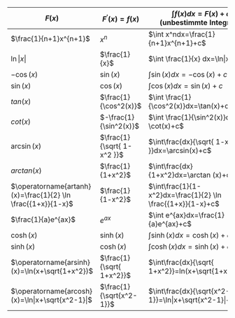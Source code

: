 
| $F(x)$                                                       | $F^\prime(x)=f(x)$         | $\int f(x)dx=F(x)+c$ (unbestimmte Integrale)                |
| ------------------------------------------------------------ | -------------------------- | ----------------------------------------------------------- |
| $\frac{1}{n+1}x^{n+1}$                                       | $x^n$                      | $\int x^ndx=\frac{1}{n+1}x^{n+1}+c$                         |
| $\ln \|x\|$                                                  | $\frac{1}{x}$              | $\int \frac{1}{x} dx=\ln\|x\|+c$                            |
| $-\cos(x)$                                                   | $\sin(x)$                  | $\int \sin(x)dx=-\cos(x)+c$                                 |
| $\sin(x)$                                                    | $\cos(x)$                  | $\int \cos(x)dx=\sin(x)+c$                                  |
| $tan(x)$                                                     | $\frac{1}{\cos^2(x)}$      | $\int \frac{1}{\cos^2(x)}dx=\tan(x)+c$                      |
| $cot(x)$                                                     | $-\frac{1}{\sin^2(x)}$     | $\int \frac{1}{\sin^2(x)}dx=-\cot(x)+c$                     |
| $\arcsin(x)$                                                 | $\frac{1}{\sqrt{ 1-x^2 }}$ | $\int\frac{dx}{\sqrt{ 1-x^2 }}dx=\arcsin(x)+c$              |
| $arctan(x)$                                                  | $\frac{1}{1+x^2}$          | $\int\frac{dx}{1+x^2}dx=\arctan (x)+c$                      |
| $\operatorname{artanh}(x)=\frac{1}{2} \ln \frac{{1+x}}{1-x}$ | $\frac{1}{1-x^2}$          | $\int\frac{1}{1-x^2}dx=\frac{1}{2} \ln \frac{{1+x}}{1-x}+c$ |
| $\frac{1}{a}e^{ax}$                                          | $e^{ax}$                   | $\int e^{ax}dx=\frac{1}{a}e^{ax}+c$                         |
| $\cosh(x)$                                                   | $\sinh(x)$                 | $\int \sinh(x)dx=\cosh(x)+c$                                |
| $\sinh(x)$                                                   | $\cosh(x)$                 | $\int \cosh(x)dx=\sinh(x)+c$                                |
| $\operatorname{arsinh}(x)=\ln(x+\sqrt{1+x^2})$               | $\frac{1}{\sqrt{ 1+x^2}}$  | $\int\frac{dx}{\sqrt{ 1+x^2}}=ln(x+\sqrt{1+x^2})+c$         |
| $\operatorname{arcosh}(x)=\ln\|x+\sqrt{x^2-1}\|$             | $\frac{1}{\sqrt{x^2-1}}$   | $\int\frac{dx}{\sqrt{x^2-1}}=\ln\|x+\sqrt{x^2-1}\|+c$       |
